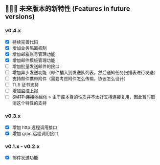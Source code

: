 ## 🏃🏻‍♀️ 未来版本的新特性 (Features in future versions)

### v0.4.x

* [x] 持续完善代码
* [x] 增加业务隔离机制
* [x] 增加邮箱账号管理功能
* [x] 增加邮件模板管理功能
* [ ] 增加批量发送邮件的接口
* [ ] 增加异步发送功能（邮件插入到发送队列表，然后通知任务扫描表进行发送）
* [ ] 支持邮件携带附件（需要考虑附件怎么传输，协议怎么设计）
* [ ] TLS 证书支持
* [ ] 增加监控上报
* [ ] ~~SMTP 连接池优化~~
      > 由于库本身的性质并不太好支持连接复用，因此暂时取消这个特性的支持

### v0.3.x

* [x] 增加 http 远程调用接口
* [x] 增加 grpc 远程调用接口

### v0.1.x - v0.2.x

* [x] 邮件发送功能

